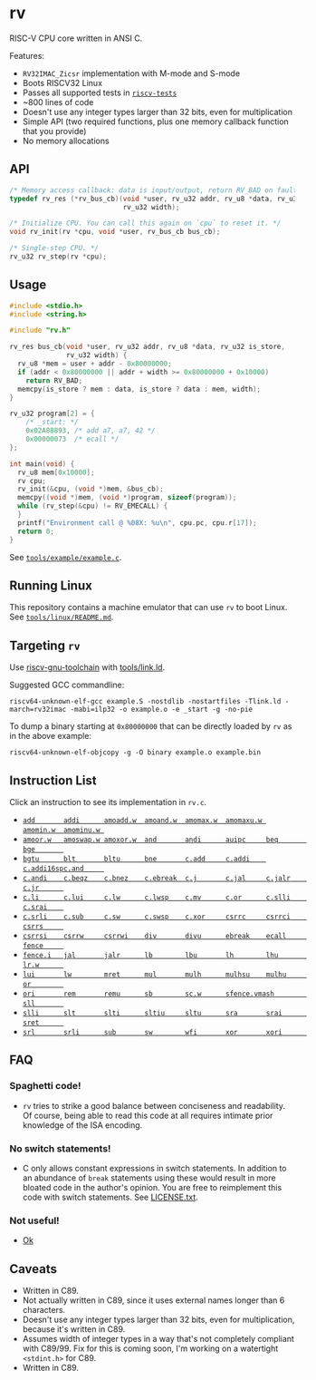 # rv

RISC-V CPU core written in ANSI C.

Features:
- `RV32IMAC_Zicsr` implementation with M-mode and S-mode
- Boots RISCV32 Linux
- Passes all supported tests in [`riscv-tests`](https://github.com/riscv/riscv-tests)
- ~800 lines of code
- Doesn't use any integer types larger than 32 bits, even for multiplication
- Simple API (two required functions, plus one memory callback function that you provide)
- No memory allocations

## API

```c
/* Memory access callback: data is input/output, return RV_BAD on fault. */
typedef rv_res (*rv_bus_cb)(void *user, rv_u32 addr, rv_u8 *data, rv_u32 store,
                            rv_u32 width);

/* Initialize CPU. You can call this again on `cpu` to reset it. */
void rv_init(rv *cpu, void *user, rv_bus_cb bus_cb);

/* Single-step CPU. */
rv_u32 rv_step(rv *cpu);
```

## Usage

```c
#include <stdio.h>
#include <string.h>

#include "rv.h"

rv_res bus_cb(void *user, rv_u32 addr, rv_u8 *data, rv_u32 is_store,
              rv_u32 width) {
  rv_u8 *mem = user + addr - 0x80000000;
  if (addr < 0x80000000 || addr + width >= 0x80000000 + 0x10000)
    return RV_BAD;
  memcpy(is_store ? mem : data, is_store ? data : mem, width);
}

rv_u32 program[2] = {
    /* _start: */
    0x02A88893, /* add a7, a7, 42 */
    0x00000073  /* ecall */
};

int main(void) {
  rv_u8 mem[0x10000];
  rv cpu;
  rv_init(&cpu, (void *)mem, &bus_cb);
  memcpy((void *)mem, (void *)program, sizeof(program));
  while (rv_step(&cpu) != RV_EMECALL) {
  }
  printf("Environment call @ %08X: %u\n", cpu.pc, cpu.r[17]);
  return 0;
}
```

See [`tools/example/example.c`](tools/example/example.c).

## Running Linux

This repository contains a machine emulator that can use `rv` to boot Linux.
See [`tools/linux/README.md`](tools/linux/README.md).

## Targeting `rv`

Use [riscv-gnu-toolchain](https://github.com/riscv-collab/riscv-gnu-toolchain) with [tools/link.ld](tools/link.ld).

Suggested GCC commandline:

`riscv64-unknown-elf-gcc example.S -nostdlib -nostartfiles -Tlink.ld -march=rv32imac -mabi=ilp32 -o example.o -e _start -g -no-pie`

To dump a binary starting at `0x80000000` that can be directly loaded by `rv` as in the above example:

`riscv64-unknown-elf-objcopy -g -O binary example.o example.bin`

## Instruction List

Click an instruction to see its implementation in `rv.c`.

- [`add       `](rv.c#L575)[`addi      `](rv.c#L575)[`amoadd.w  `](rv.c#L538)[`amoand.w  `](rv.c#L546)[`amomax.w  `](rv.c#L550)[`amomaxu.w `](rv.c#L554)[`amomin.w  `](rv.c#L548)[`amominu.w `](rv.c#L552)
- [`amoor.w   `](rv.c#L544)[`amoswap.w `](rv.c#L540)[`amoxor.w  `](rv.c#L542)[`and       `](rv.c#L592)[`andi      `](rv.c#L592)[`auipc     `](rv.c#L685)[`beq       `](rv.c#L487)[`bge       `](rv.c#L490)
- [`bgtu      `](rv.c#L492)[`blt       `](rv.c#L489)[`bltu      `](rv.c#L491)[`bne       `](rv.c#L488)[`c.add     `](rv.c#L387)[`c.addi    `](rv.c#L325)[`c.addi16sp`](rv.c#L332)[`c.and     `](rv.c#L353)
- [`c.andi    `](rv.c#L344)[`c.beqz    `](rv.c#L363)[`c.bnez    `](rv.c#L365)[`c.ebreak  `](rv.c#L384)[`c.j       `](rv.c#L361)[`c.jal     `](rv.c#L327)[`c.jalr    `](rv.c#L381)[`c.jr      `](rv.c#L376)
- [`c.li      `](rv.c#L329)[`c.lui     `](rv.c#L334)[`c.lw      `](rv.c#L317)[`c.lwsp    `](rv.c#L373)[`c.mv      `](rv.c#L378)[`c.or      `](rv.c#L351)[`c.slli    `](rv.c#L371)[`c.srai    `](rv.c#L342)
- [`c.srli    `](rv.c#L340)[`c.sub     `](rv.c#L347)[`c.sw      `](rv.c#L319)[`c.swsp    `](rv.c#L389)[`c.xor     `](rv.c#L349)[`csrrc     `](rv.c#L638)[`csrrci    `](rv.c#L638)[`csrrs     `](rv.c#L632)
- [`csrrsi    `](rv.c#L632)[`csrrw     `](rv.c#L623)[`csrrwi    `](rv.c#L623)[`div       `](rv.c#L609)[`divu      `](rv.c#L611)[`ebreak    `](rv.c#L674)[`ecall     `](rv.c#L671)[`fence     `](rv.c#L509)
- [`fence.i   `](rv.c#L513)[`jal       `](rv.c#L563)[`jalr      `](rv.c#L502)[`lb        `](rv.c#L466)[`lbu       `](rv.c#L466)[`lh        `](rv.c#L466)[`lhu       `](rv.c#L466)[`lr.w      `](rv.c#L524)
- [`lui       `](rv.c#L687)[`lw        `](rv.c#L466)[`mret      `](rv.c#L647)[`mul       `](rv.c#L596)[`mulh      `](rv.c#L596)[`mulhsu    `](rv.c#L596)[`mulhu     `](rv.c#L596)[`or        `](rv.c#L590)
- [`ori       `](rv.c#L590)[`rem       `](rv.c#L613)[`remu      `](rv.c#L615)[`sb        `](rv.c#L478)[`sc.w      `](rv.c#L528)[`sfence.vma`](rv.c#L667)[`sh        `](rv.c#L478)[`sll       `](rv.c#L580)
- [`slli      `](rv.c#L580)[`slt       `](rv.c#L582)[`slti      `](rv.c#L582)[`sltiu     `](rv.c#L584)[`sltu      `](rv.c#L584)[`sra       `](rv.c#L588)[`srai      `](rv.c#L588)[`sret      `](rv.c#L647)
- [`srl       `](rv.c#L588)[`srli      `](rv.c#L588)[`sub       `](rv.c#L575)[`sw        `](rv.c#L478)[`wfi       `](rv.c#L664)[`xor       `](rv.c#L586)[`xori      `](rv.c#L586)

## FAQ

### Spaghetti code!

- `rv` tries to strike a good balance between conciseness and readability. Of course, being able to read this code at all requires intimate prior knowledge of the ISA encoding.

### No switch statements!

- C only allows constant expressions in switch statements. In addition to an abundance of `break` statements using these would result in more bloated code in the author's opinion. You are free to reimplement this code with switch statements. See [LICENSE.txt](LICENSE.txt).

### Not useful!
- [Ok](https://www.google.com/search?q=happy+smiley+thumbs+up+happy+cool+funny+ok&tbm=isch)

## Caveats

- Written in C89.
- Not actually written in C89, since it uses external names longer than 6 characters.
- Doesn't use any integer types larger than 32 bits, even for multiplication, because it's written in C89.
- Assumes width of integer types in a way that's not completely compliant with C89/99. Fix for this is coming soon, I'm working on a watertight `<stdint.h>` for C89.
- Written in C89.

